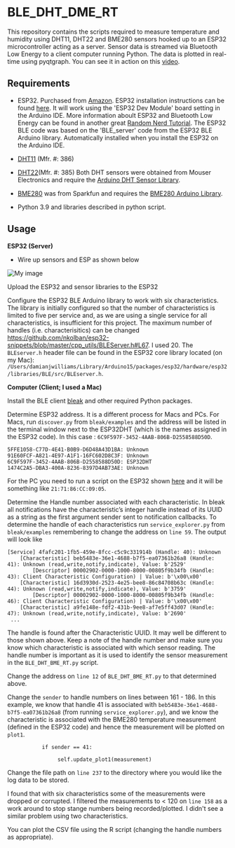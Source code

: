 # BLE_DHT_DME_RT

This repository contains the scripts required to measure temperature and humidity using DHT11, DHT22 and BME280 sensors hooked up to an ESP32 microcontroller acting as a server. Sensor data is streamed via Bluetooth Low Energy to a client computer running Python. The data is plotted in real-time using pyqtgraph. You can see it in action on this [video](https://youtu.be/ymS4U1X46Kg).

## Requirements

 - ESP32. Purchased from [Amazon](https://www.amazon.com/MELIFE-Development-Dual-Mode-Microcontroller-Integrated/dp/B07Q576VWZ/ref=cm_cr_arp_d_product_top?ie=UTF8). ESP32 installation instructions can be found [here](https://randomnerdtutorials.com/installing-the-esp32-board-in-arduino-ide-windows-instructions/). It will work using the 'ESP32 Dev Module' board setting in the Arduino IDE. More information aboult ESP32 and Bluetooth Low Energy can be found in another great [Random Nerd Tutorial](https://randomnerdtutorials.com/esp32-bluetooth-low-energy-ble-arduino-ide/). The ESP32 BLE code was based on the 'BLE_server' code from the ESP32 BLE Arduino library. Automatically installed when you install the ESP32 on the Arduino IDE. 

 - [DHT11](https://www.mouser.com/ProductDetail/Adafruit/386?qs=GURawfaeGuDbeGFpZ2393w%3D%3D) (Mfr. #: 386)
 -  [DHT22](https://www.mouser.com/ProductDetail/Adafruit/385?qs=GURawfaeGuCJCHEuv7lcfg%3D%3D)(Mfr. #: 385) Both DHT sensors were obtained from Mouser Electronics and require the [Arduino DHT Sensor Library](https://github.com/adafruit/DHT-sensor-library). 
 -  [BME280](https://www.sparkfun.com/products/13676) was from Sparkfun and requires the [BME280 Arduino Library](https://github.com/sparkfun/SparkFun_BME280_Arduino_Library).
 -  Python 3.9 and libraries described in python script. 

## Usage

**ESP32 (Server)**
 - Wire up sensors and ESP as shown below
 
![My image](https://github.com/damianjwilliams/BLE_DHT_BME_RT/blob/main/BLE_DHT_BME_RT.png)

Upload the ESP32 and sensor libraries to the ESP32

Configure the ESP32 BLE Arduino library to work with six characteristics. The library is initially configured so that the number of characteristics is limited to five per service and, as we are using a single service for all characteristics, is insufficient for this project. The maximum number of handles (i.e. characterisitics) can be changed https://github.com/nkolban/esp32-snippets/blob/master/cpp_utils/BLEServer.h#L67. I used 20. The ```BLEserver.h``` header file can be found in the ESP32 core library located (on my Mac): ```/Users/damianjwilliams/Library/Arduino15/packages/esp32/hardware/esp32/libraries/BLE/src/BLEserver.h```.


**Computer (Client; I used a Mac)**

Install the BLE client [bleak](https://github.com/hbldh/bleak) and other required Python packages. 

Determine ESP32 address.  It is a different process for Macs and PCs. For Macs, run ```discover.py``` from ```bleak/examples``` and the address will be listed in the terminal window next to the ESP32DHT (which is the names assigned in the ESP32 code). In this case : ```6C9F597F-3452-4AAB-806B-D2558588D50D```. 

```
5FFE1058-C77D-4E41-B0B9-D6D48A43D1BA: Unknown
91E60FCF-A821-4E97-A1F1-16FC602D8C3F: Unknown
6C9F597F-3452-4AAB-806B-D2558588D50D: ESP32DHT
1474C2A5-DBA3-400A-8236-8397D4AB73AE: Unknown
```

For the PC you need to run a script on the ESP32 shown [here](https://randomnerdtutorials.com/get-change-esp32-esp8266-mac-address-arduino/) and it will be something like ```21:71:86:CC:09:05```.

Determine the Handle number associated with each characteristic. In bleak all notifications have the characteristic’s integer handle instead of its UUID as
a string as the first argument sender sent to notification callbacks. To determine the handle of each characteristics run  ```service_explorer.py``` from ```bleak/examples``` remembering to change the address on `line 59`. The output will look like
```
[Service] 4fafc201-1fb5-459e-8fcc-c5c9c331914b (Handle: 40): Unknown
	[Characteristic] beb5483e-36e1-4688-b7f5-ea07361b26a8 (Handle: 41): Unknown (read,write,notify,indicate), Value: b'2529'
		[Descriptor] 00002902-0000-1000-8000-00805f9b34fb (Handle: 43): Client Characteristic Configuration) | Value: b'\x00\x00'
	[Characteristic] 16d3930d-2523-4e25-bee8-86c84708b63c (Handle: 44): Unknown (read,write,notify,indicate), Value: b'3759'
		[Descriptor] 00002902-0000-1000-8000-00805f9b34fb (Handle: 46): Client Characteristic Configuration) | Value: b'\x00\x00'
	[Characteristic] a9fe148e-fdf2-431b-9ee8-af7e5ff43d07 (Handle: 47): Unknown (read,write,notify,indicate), Value: b'2690'
 ...
 ```
 The handle is found after the Characteristic UUID. It may well be different to those shown above. Keep a note of the handle number and make sure you know which characteristic is associated with which sensor reading. The handle number is important as it is used to identify the sensor measurement in the `BLE_DHT_BME_RT.py` script.
 
Change the address on `line 12` of `BLE_DHT_BME_RT.py` to that determined above. 
 
Change the ```sender``` to handle numbers on lines between 161 - 186. In this example, we know that handle 41 is associated with `beb5483e-36e1-4688-b7f5-ea07361b26a8` (from running `service_explorer.py`), and we know the characteristic is associated with the BME280 temperature measurement (defined in the ESP32 code) and hence the measurement will be plotted on `plot1`.

```
           if sender == 41:

                self.update_plot1(measurement)

```

Change the file path on `line 237` to the directory where you would like the log data to be stored.
 
 
 I found that with six characteristics some of the measurements were dropped or corrupted. I filtered the measurements to < 120 on `line 158` as a work around to stop stange numbers being recorded/plotted. I didn't see a similar problem using two characteristics. 
 
 You can plot the CSV file using the R script (changing the handle numbers as appropriate). 
 

